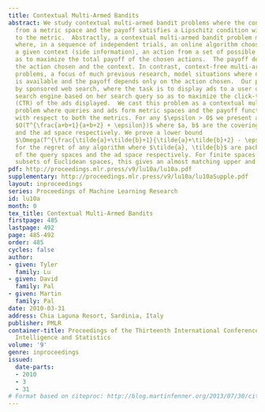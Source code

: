 ```yaml
---
title: Contextual Multi-Armed Bandits
abstract: We study contextual multi-armed bandit problems where the context comes
  from a metric space and the payoff satisfies a Lipschitz condition with respect
  to the metric.  Abstractly, a contextual multi-armed bandit problem models a situation
  where, in a sequence of independent trials, an online algorithm chooses, based on
  a given context (side information), an action from a set of possible actions so
  as to maximize the total payoff of the chosen actions.  The payoff depends on both
  the action chosen and the context. In contrast, context-free multi-armed bandit
  problems, a focus of much previous research, model situations where no side information
  is available and the payoff depends only on the action chosen.  Our problem is motivated
  by sponsored web search, where the task is to display ads to a user of an Internet
  search engine based on her search query so as to maximize the click-through rate
  (CTR) of the ads displayed.  We cast this problem as a contextual multi-armed bandit
  problem where queries and ads form metric spaces and the payoff function is Lipschitz
  with respect to both the metrics. For any $\epsilon > 0$ we present an algorithm with regret
  $O(T^{\frac{a+b+1}{a+b+2} + \epsilon})$ where $a, b$ are the covering dimensions of the query space
  and the ad space respectively. We prove a lower bound
  $\Omega(T^{\frac{\tilde{a}+\tilde{b}+1}{\tilde{a}+\tilde{b}+2} - \epsilon})$
  for the regret of any algorithm where $\tilde{a}, \tilde{b}$ are packing dimensions
  of the query spaces and the ad space respectively. For finite spaces or convex bounded
  subsets of Euclidean spaces, this gives an almost matching upper and lower bound.
pdf: http://proceedings.mlr.press/v9/lu10a/lu10a.pdf
supplementary: http://proceedings.mlr.press/v9/lu10a/lu10aSupple.pdf
layout: inproceedings
series: Proceedings of Machine Learning Research
id: lu10a
month: 0
tex_title: Contextual Multi-Armed Bandits
firstpage: 485
lastpage: 492
page: 485-492
order: 485
cycles: false
author:
- given: Tyler
  family: Lu
- given: David
  family: Pal
- given: Martin
  family: Pal
date: 2010-03-31
address: Chia Laguna Resort, Sardinia, Italy
publisher: PMLR
container-title: Proceedings of the Thirteenth International Conference on Artificial
  Intelligence and Statistics
volume: '9'
genre: inproceedings
issued:
  date-parts:
  - 2010
  - 3
  - 31
# Format based on citeproc: http://blog.martinfenner.org/2013/07/30/citeproc-yaml-for-bibliographies/
---
```

